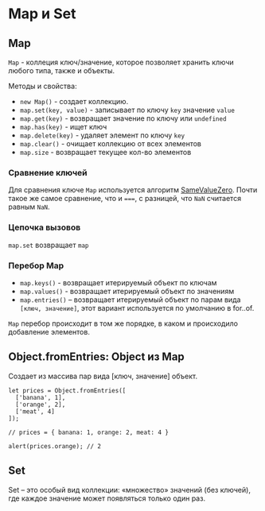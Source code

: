 

# Map и Set

## Map

`Map` - коллеция ключ/значение, которое позволяет хранить ключи любого типа, также и объекты.

Методы и свойства:

- `new Map()` - создает коллекцию.
- `map.set(key, value)` - записывает по ключу `key` значение `value`
- `map.get(key)` - возвращает значение по ключу или `undefined`
- `map.has(key)` - ищет ключ
- `map.delete(key)` - удаляет элемент по ключу `key`
- `map.clear()` - очищает коллекцию от всех элементов
- `map.size` - возвращает текущее кол-во элементов


### Сравнение ключей 

Для сравнения ключе `Map` используется алгоритм <a href="https://tc39.github.io/ecma262/#sec-samevaluezero">SameValueZero</a>.
Почти такое же самое сравнение, что и `===`, с разницей, что `NaN` считается равным `NaN`.

### Цепочка вызовов

`map.set` возвращает `map`

### Перебор Map

- `map.keys()` - возвращает итерируемый объект по ключам
- `map.values()` - возвращает итерируемый объект по значениям
- `map.entries()` – возвращает итерируемый объект по парам вида `[ключ, значение]`, этот вариант используется по умолчанию в for..of.

`Map` перебор происходит в том же порядке, в каком и происходило добавление элементов.

## Object.fromEntries: Object из Map

Создает из массива пар вида [ключ, значение] объект.

```
let prices = Object.fromEntries([
  ['banana', 1],
  ['orange', 2],
  ['meat', 4]
]);

// prices = { banana: 1, orange: 2, meat: 4 }

alert(prices.orange); // 2
```

## Set

Set – это особый вид коллекции: «множество» значений (без ключей), где каждое значение может появляться только один раз.
